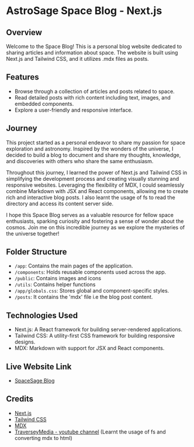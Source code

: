 # AstroSage Space Blog - Next.js

## Overview
Welcome to the Space Blog! This is a personal blog website dedicated to sharing articles and information about space. The website is built using Next.js and Tailwind CSS, and it utilizes .mdx files as posts.

## Features
- Browse through a collection of articles and posts related to space.
- Read detailed posts with rich content including text, images, and embedded components.
- Explore a user-friendly and responsive interface.

## Journey
This project started as a personal endeavor to share my passion for space exploration and astronomy. Inspired by the wonders of the universe, I decided to build a blog to document and share my thoughts, knowledge, and discoveries with others who share the same enthusiasm.

Throughout this journey, I learned the power of Next.js and Tailwind CSS in simplifying the development process and creating visually stunning and responsive websites. Leveraging the flexibility of MDX, I could seamlessly combine Markdown with JSX and React components, allowing me to create rich and interactive blog posts. I also learnt the usage of fs to read the directory and access its content server side.

I hope this Space Blog serves as a valuable resource for fellow space enthusiasts, sparking curiosity and fostering a sense of wonder about the cosmos. Join me on this incredible journey as we explore the mysteries of the universe together!


## Folder Structure
- `/app`: Contains the main pages of the application.
- `/components`: Holds reusable components used across the app.
- `/public`: Contains images and icons
- `/utils`: Contains helper functions
- `/app/globals.css`: Stores global and component-specific styles.
- `/posts`: It contains the 'mdx' file i.e the blog post content.

## Technologies Used
- Next.js: A React framework for building server-rendered applications.
- Tailwind CSS: A utility-first CSS framework for building responsive designs.
- MDX: Markdown with support for JSX and React components.

## Live Website Link
- [SpaceSage Blog](https://space-sage-blog-next-js.vercel.app/)

## Credits
- [Next.js](https://nextjs.org/)
- [Tailwind CSS](https://tailwindcss.com/)
- [MDX](https://mdxjs.com/)
- [TraverseyMedia - youtube channel](https://youtu.be/MrjeefD8sac) (Learnt the usage of fs and converting mdx to html)
